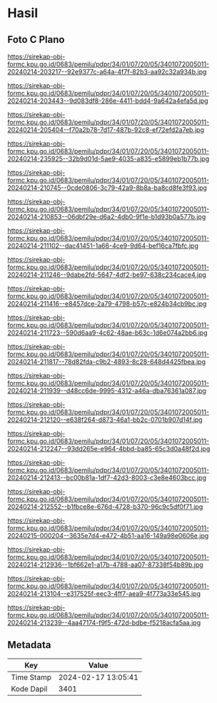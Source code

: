 # Hasil

## Foto C Plano

https://sirekap-obj-formc.kpu.go.id/0683/pemilu/pdpr/34/01/07/20/05/3401072005011-20240214-203217--92e9377c-a64a-4f7f-82b3-aa92c32a934b.jpg

https://sirekap-obj-formc.kpu.go.id/0683/pemilu/pdpr/34/01/07/20/05/3401072005011-20240214-203443--9d083df8-286e-4411-bdd4-9a642a4efa5d.jpg

https://sirekap-obj-formc.kpu.go.id/0683/pemilu/pdpr/34/01/07/20/05/3401072005011-20240214-205404--f70a2b78-7d17-487b-92c8-ef72efd2a7eb.jpg

https://sirekap-obj-formc.kpu.go.id/0683/pemilu/pdpr/34/01/07/20/05/3401072005011-20240214-235925--32b9d01d-5ae9-4035-a835-e5899eb1b77b.jpg

https://sirekap-obj-formc.kpu.go.id/0683/pemilu/pdpr/34/01/07/20/05/3401072005011-20240214-210745--0cde0806-3c79-42a9-8b8a-ba8cd8fe3f93.jpg

https://sirekap-obj-formc.kpu.go.id/0683/pemilu/pdpr/34/01/07/20/05/3401072005011-20240214-210853--06dbf29e-d6a2-4db0-9f1e-b1d93b0a577b.jpg

https://sirekap-obj-formc.kpu.go.id/0683/pemilu/pdpr/34/01/07/20/05/3401072005011-20240214-211102--dac41451-1a66-4ce9-9d64-bef16ca7fbfc.jpg

https://sirekap-obj-formc.kpu.go.id/0683/pemilu/pdpr/34/01/07/20/05/3401072005011-20240214-211246--9dabe2fd-5647-4df2-be97-638c234cace4.jpg

https://sirekap-obj-formc.kpu.go.id/0683/pemilu/pdpr/34/01/07/20/05/3401072005011-20240214-211416--e8457dce-2a79-4798-b57c-e824b34cb9bc.jpg

https://sirekap-obj-formc.kpu.go.id/0683/pemilu/pdpr/34/01/07/20/05/3401072005011-20240214-211723--590d6aa9-4c62-48ae-b63c-1d6e074a2bb6.jpg

https://sirekap-obj-formc.kpu.go.id/0683/pemilu/pdpr/34/01/07/20/05/3401072005011-20240214-211817--78d82fda-c9b2-4893-8c28-648d4425fbea.jpg

https://sirekap-obj-formc.kpu.go.id/0683/pemilu/pdpr/34/01/07/20/05/3401072005011-20240214-211939--d48cc6de-9995-4312-a46a-dba76361a087.jpg

https://sirekap-obj-formc.kpu.go.id/0683/pemilu/pdpr/34/01/07/20/05/3401072005011-20240214-212120--e638f264-d873-46a1-bb2c-0701b907d14f.jpg

https://sirekap-obj-formc.kpu.go.id/0683/pemilu/pdpr/34/01/07/20/05/3401072005011-20240214-212247--93dd265e-e964-4bbd-ba85-65c3d0a48f2d.jpg

https://sirekap-obj-formc.kpu.go.id/0683/pemilu/pdpr/34/01/07/20/05/3401072005011-20240214-212413--bc00b81a-1df7-42d3-8003-c3e8e4603bcc.jpg

https://sirekap-obj-formc.kpu.go.id/0683/pemilu/pdpr/34/01/07/20/05/3401072005011-20240214-212552--b1fbce8e-676d-4728-b370-96c9c5df0f71.jpg

https://sirekap-obj-formc.kpu.go.id/0683/pemilu/pdpr/34/01/07/20/05/3401072005011-20240215-000204--3635e7d4-e472-4b51-aa16-149a98e0606e.jpg

https://sirekap-obj-formc.kpu.go.id/0683/pemilu/pdpr/34/01/07/20/05/3401072005011-20240214-212936--1bf662e1-a17b-4788-aa07-87338f54b89b.jpg

https://sirekap-obj-formc.kpu.go.id/0683/pemilu/pdpr/34/01/07/20/05/3401072005011-20240214-213104--e317525f-eec3-4ff7-aea9-4f773a33e545.jpg

https://sirekap-obj-formc.kpu.go.id/0683/pemilu/pdpr/34/01/07/20/05/3401072005011-20240214-213239--4aa47174-f9f5-472d-bdbe-f5218acfa5aa.jpg


## Metadata

| Key        | Value               |
| ---------- | ------------------- |
| Time Stamp | 2024-02-17 13:05:41 |
| Kode Dapil | 3401                |



